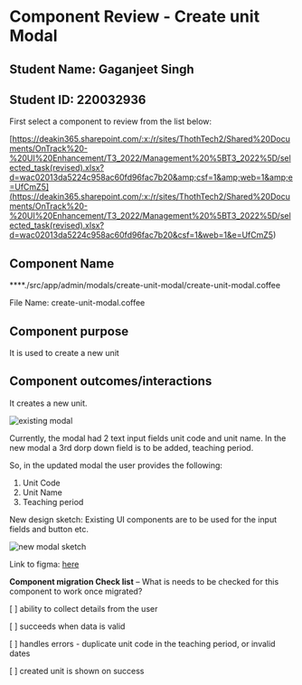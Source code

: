 # Component Review - Create unit Modal

## Student Name: Gaganjeet Singh

## Student ID: 220032936

First select a component to review from the list below:

[https://deakin365.sharepoint.com/:x:/r/sites/ThothTech2/Shared%20Documents/OnTrack%20-%20UI%20Enhancement/T3_2022/Management%20%5BT3_2022%5D/selected_task(revised).xlsx?d=wac02013da5224c958ac60fd96fac7b20&amp;csf=1&amp;web=1&amp;e=UfCmZ5](<https://deakin365.sharepoint.com/:x:/r/sites/ThothTech2/Shared%20Documents/OnTrack%20-%20UI%20Enhancement/T3_2022/Management%20%5BT3_2022%5D/selected_task(revised).xlsx?d=wac02013da5224c958ac60fd96fac7b20&csf=1&web=1&e=UfCmZ5>)

## Component Name

\*\*\*\*./src/app/admin/modals/create-unit-modal/create-unit-modal.coffee

File Name: create-unit-modal.coffee

## Component purpose

It is used to create a new unit

## Component outcomes/interactions

It creates a new unit.

![existing modal](/Image/ComponentReviewCreateUnitModal.png)

Currently, the modal had 2 text input fields unit code and unit name. In the new modal a 3rd dorp
down field is to be added, teaching period.

So, in the updated modal the user provides the following:

1. Unit Code
2. Unit Name
3. Teaching period

New design sketch: Existing UI components are to be used for the input fields and button etc.

![new modal sketch](/Image/ComponentReviewCreateUnitModal.png)

Link to figma:
[here](<https://www.figma.com/file/yv8tVzvOfoxmYCugxqHkK1/Material-Design-2-UI-Kit-(Community)?node-id=80873-1307&t=09VKMykq65Jcgpr9-0>)

**Component migration Check list** – What is needs to be checked for this component to work once
migrated?

[ ] ability to collect details from the user

[ ] succeeds when data is valid

[ ] handles errors - duplicate unit code in the teaching period, or invalid dates

[ ] created unit is shown on success
